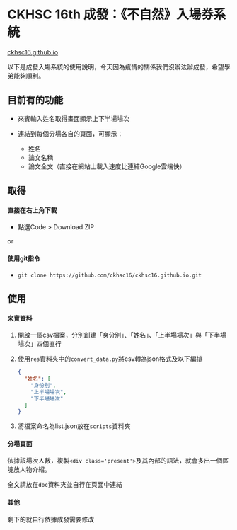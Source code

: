 # CKHSC 16th 成發：《不自然》入場券系統



[ckhsc16.github.io](https://github.com/ckhsc16/ckhsc16.github.io)

以下是成發入場系統的使用說明，今天因為疫情的關係我們沒辦法辦成發，希望學弟能夠順利。



## 目前有的功能



- 來賓輸入姓名取得畫面顯示上下半場場次

- 連結到每個分場各自的頁面，可顯示：
  - 姓名
  - 論文名稱
  - 論文全文（直接在網站上載入速度比連結Google雲端快）



## 取得



#### 直接在右上角下載

- 點選Code > Download ZIP

or

#### 使用git指令

- `git clone https://github.com/ckhsc16/ckhsc16.github.io.git`



## 使用



#### 來賓資料

1. 開啟一個csv檔案，分別創建「身分別」、「姓名」、「上半場場次」與「下半場場次」四個直行

2. 使用`res`資料夾中的`convert_data.py`將csv轉為json格式及以下編排

   ```json
   {
     "姓名": [
       "身份別",
       "上半場場次",
       "下半場場次"
     ]
   }
   ```

3. 將檔案命名為list.json放在`scripts`資料夾



#### 分場頁面

依據該場次人數，複製`<div class='present'>`及其內部的語法，就會多出一個區塊放人物介紹。

全文請放在`doc`資料夾並自行在頁面中連結



#### 其他

剩下的就自行依據成發需要修改

